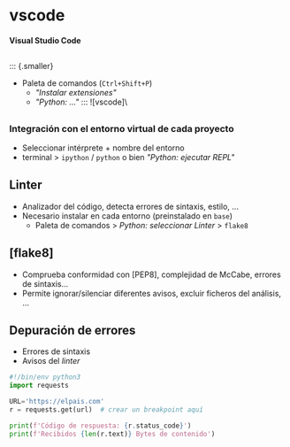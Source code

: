 # vscode
#### Visual Studio Code

##
::: {.smaller}
- Paleta de comandos (`Ctrl+Shift+P`)
  + _"Instalar extensiones"_
  + _"Python: ..."_
:::
![vscode]\

##
### Integración con el entorno virtual de cada proyecto

- Seleccionar intérprete + nombre del entorno
- terminal > `ipython` / `python` o bien _"Python: ejecutar REPL"_

## Linter
- Analizador del código, detecta errores de sintaxis, estilo, ...
- Necesario instalar en cada entorno (preinstalado en `base`)
  + Paleta de comandos > _Python: seleccionar Linter_ > `flake8`

## [flake8]
- Comprueba conformidad con [PEP8], complejidad de McCabe, errores de
  sintaxis...
- Permite ignorar/silenciar diferentes avisos, excluir ficheros del análisis,
  ...

## Depuración de errores
- Errores de sintaxis
- Avisos del _linter_
~~~python
#!/bin/env python3
import requests

URL='https://elpais.com'
r = requests.get(url)  # crear un breakpoint aquí

print(f'Código de respuesta: {r.status_code}')
print(f'Recibidos {len(r.text)} Bytes de contenido')
~~~

